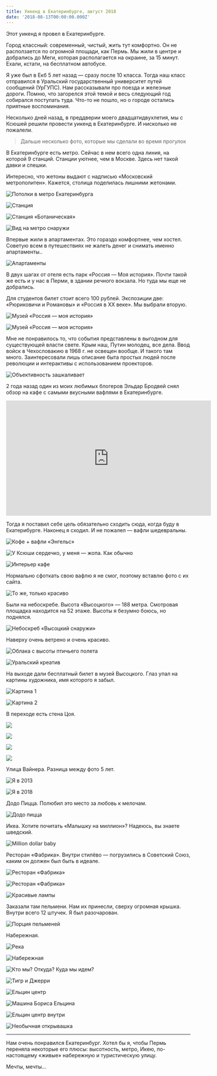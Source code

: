 ```yaml
---
title: Уикенд в Екатеринбурге, август 2018
date: '2018-08-13T00:00:00.000Z'
---
```


Этот уикенд я провел в Екатеринбурге.

Город классный: современный, чистый, жить тут комфортно. Он не расползается по огромной площади, как Пермь. Мы жили в центре и добрались до Меги, которая располагается на окраине, за 15 минут. Ехали, кстати, на бесплатном автобусе.

Я уже был в Екб 5 лет назад — сразу после 10 класса. Тогда наш класс отправился в Уральский государственный университет путей сообщений (УрГУПС). Нам рассказывали про поезда и железные дороги. Помню, что загорелся этой темой и весь следующий год собирался поступать туда. Что-то не пошло, но о городе остались приятные воспоминания.

Несколько дней назад, в преддверии моего двадцатидвухлетия, мы с Ксюшей решили провести уикенд в Екатеринбурге. И нисколько не пожалели.

> Дальше несколько фото, которые мы сделали во время прогулок

В Екатеринбурге есть метро. Сейчас в нем всего одна линия, на которой 9 станций. Станции уютнее, чем в Москве. Здесь нет такой давки и спешки.

Интересно, что жетоны выдают с надписью «Московский метрополитен». Кажется, столица поделилась лишними жетонами.

![Потолки в метро Екатеринбурга](./images/Metro_roof.jpg)

![Станция](./images/Metro.jpg)

![Станция «Ботаническая»](./images/Metro_Botanical_Station.jpg)

![Вид на метро снаружи](./images/Metro_out.jpg)

Впервые жили в апартаментах. Это гораздо комфортнее, чем хостел. Советую всем в путешествиях не жалеть денег и снимать именно апартаменты..

![Апартаменты](./images/Apartments.jpg)

В двух шагах от отеля есть парк «Россия — Моя история». Почти такой же есть и у нас в Перми, в здании речного вокзала. Но туда мы еще не добрались.

Для студентов билет стоит всего 100 рублей. Экспозиции две: «Рюриковичи и Романовы» и «Россия в XX веке». Мы выбрали вторую.

![Музей «Россия — моя история»](./images/Russia_MyHistory_Name.jpg)

![Музей «Россия — моя история»](./images/Russia_MyHistory.jpg)

Мне не понравилось то, что события представлены в выгодном для существующей власти свете. Крым наш, Путин молодец, все дела. Ввод войск в Чехословакию в 1968 г. не освещен вообще. И такого там много. Заинтересовали лишь описание быта простых людей после революции и интерактивы с использованием проекторов.

![Объективность зашкаливает](./images/Russia_MyHistory_PutIn.jpg)

2 года назад один из моих любимых блогеров Эльдар Бродвей снял обзор на кафе с самыми вкусными вафлями в Екатеринбурге.

<iframe width="560" height="315" src="https://www.youtube.com/embed/p3eVsjfKjUU" frameborder="0" allow="autoplay; encrypted-media" allowfullscreen></iframe>

Тогда я поставил себе цель обязательно сходить сюда, когда буду в Екатерибурге. Наконец я сходил. И не пожалел — вафли шедевральны.

![Кофе + вафли «Энгельс»](./images/Waffles_Cafe.jpg)

![У Ксюши сердечко, у меня — жопа. Как обычно](./images/Waffles_Coffee.jpg)

![Интерьер кафе](./images/Waffles_Internier.jpg)

Нормально сфоткать свою вафлю я не смог, поэтому вставлю фото с их сайта.

![То же, только красиво](./images/Waffles_Waffles.jpg)

Были на небоскребе. Высота «Высоцкого» — 188 метра. Смотровая площадка находится на 52 этаже. Высоты я безумно боюсь, но поднялся.

![Небоскреб «Высоцкий снаружи»](./images/Vysotsky_out.jpg)

Наверху очень ветрено и очень красиво.

![Облака с высоты птичьего полета](./images/Vysotsky_Clouds.jpg)

![Уральский креатив](./images/Vysotsky_Marry.jpg)

На выходе дали бесплатный билет в музей Высоцкого. Глаз упал на картины художника, имя которого я забыл.

![Картина 1](./images/Museum_1.jpg)

![Картина 2](./images/Museum_2.jpg)

В переходе есть стена Цоя.

![](./images/Tsoy_1.jpg)

![](./images/Tsoy_2.jpg)

![](./images/Tsoy_3.jpg)

![](./images/Tsoy_4.jpg)

Улица Вайнера. Разница между фото 5 лет.

![Я в 2013](./images/Me_and_sign_old.jpg)

![Я в 2018](./images/Me_and_sign_new-1.jpg)

Додо Пицца. Полюбил это место за любовь к мелочам.

![Додо пицца](./images/Dodo.jpg)

Икеа. Хотите почитать «Малышку на миллион»? Надеюсь, вы знаете шведский.

![Million dollar baby](./images/IKEA_book.jpg)

Ресторан «Фабрика». Внутри стилёво — погрузились в Советский Союз, каким он должен был быть в идеале.

![Ресторан «Фабрика»](./images/Fabrika_interier.jpg)

![Ресторан «Фабрика»](./images/Fabrika_interier2.jpg)

![Красивые лампы](./images/Fabrika_lamps.jpg)

Заказали там пельмени. Нам их принесли, сверху огромная крышка. Внутри всего 12 штучек. Я был разочарован.

![Порция пельменей](./images/Fabrika_pelmeni.jpg)

Набережная.

![Река](./images/River.jpg)

![Набережная](./images/River_Houses.jpg)

![Кто мы? Откуда? Куда мы идем?](./images/River_who_are_we.jpg)

![Тигр и Джерри](./images/Tiger_and_Jerry.jpg)

![Ельцин центр](./images/Yeltsin_Center.jpg)

![Машина Бориса Ельцина](./images/Yeltsin_Center_Car.jpg)

![Ельцин центр внутри](./images/Yeltsin_Center_Interier.jpg)

![Необычная открывашка](./images/Yeltsin_Center_Opener.jpg)

---

Нам очень понравился Екатеринбург. Хотел бы я, чтобы Пермь переняла некоторые его плюсы: высотность, метро, Икею, по-настоящему «живые» набережную и туристическую улицу.

Мечты, мечты...
